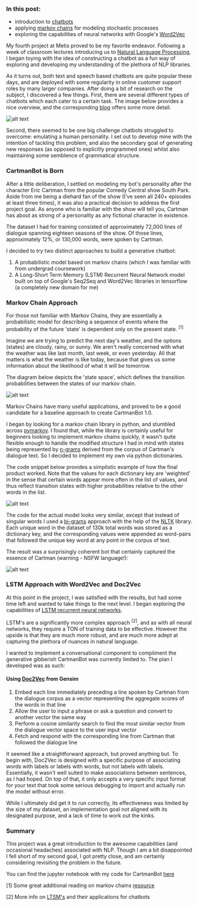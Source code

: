 ### In this post: 
* introduction to [chatbots](https://en.wikipedia.org/wiki/Chatbot)
* applying [markov chains](https://en.wikipedia.org/wiki/Markov_chain) for modeling stochastic processes
* exploring the capabilities of neural networks with Google's [Word2Vec](https://en.wikipedia.org/wiki/Word2vec)

My fourth project at Metis proved to be my favorite endeavor. Following a week of classroom lectures introducing us to [Natural Language Processing](https://en.wikipedia.org/wiki/Natural_language_processing), I began toying with the idea of constructing a chatbot as a fun way of exploring and developing my understanding of the plethora of NLP libraries. 

As it turns out, both text and speech based chatbots are quite popular these days, and are deployed with some regularity in online customer support roles by many larger companies. After doing a bit of research on the subject, I discovered a few things. First, there are several different types of chatbots which each cater to a certain task. The image below provides a nice overview, and the corresponding [blog](http://botnerds.com/types-of-bots/) offers some more detail.

![alt text](https://github.com/cjstef/cjstef.github.io/blob/master/images/chatbotblog/proj4chatbotdiagram.png?raw=True)

Second, there seemed to be one big challenge chatbots struggled to overcome: emulating a human personality. I set out to develop mine with the intention of tackling this problem, and also the secondary goal of generating new responses (as opposed to explicitly programmed ones) whilst also maintaining some semblence of grammatical structure.

### CartmanBot is Born

After a little deliberation, I settled on modeling my bot's personality after the character Eric Cartman from the popular Comedy Central show South Park. Aside from me being a diehard fan of the show (I've seen all 240+ episodes at least three times), it was also a practical decision to address the first project goal. As anyone who is familiar with the show will tell you, Cartman has about as strong of a personality as any fictional character in existence. 

The dataset I had for training consisted of approximately 72,000 lines of dialogue spanning eighteen seasons of the show. Of those lines, approximately 12%, or 130,000 words, were spoken by Cartman. 

I decided to try two distinct approaches to build a generative chatbot:
1. A probabilistic model based on markov chains (which I was familiar with from undergrad coursework)
2. A Long-Short Term Memory (LSTM) Recurrent Neural Network model built on top of Google's Seq2Seq and Word2Vec libraries in tensorflow (a completely new domain for me)

### Markov Chain Approach

For those not familiar with Markov Chains, they are essentially a probabilistic model for describing a sequence of events where the probability of the future 'state' is dependent only on the present state. <sup>[1]</sup> 

Imagine we are trying to predict the next day's weather, and the options (states) are cloudy, rainy, or sunny. We aren't really concerned with what the weather was like last month, last week, or even yesterday. All that matters is what the weather is like today, because that gives us some information about the likelihood of what it will be tomorrow.

The diagram below depicts the 'state space', which defines the transition probabilities between the states of our markov chain.

![alt text](https://github.com/cjstef/cjstef.github.io/blob/master/images/chatbotblog/markovchainex.png?raw=True)

Markov Chains have many useful applications, and proved to be a good candidate for a baseline approach to create CartmanBot 1.0.

I began by looking for a markov chain library in python, and stumbled across [pymarkov](https://pypi.python.org/pypi/PyMarkov). I found that, while the library is certainly useful for beginners looking to implement markov chains quickly, it wasn't quite flexible enough to handle the modified structure I had in mind with states being represented by [n-grams](https://en.wikipedia.org/wiki/N-gram) derived from the corpus of Cartman's dialogue text. So I decided to implement my own via python dictionaries.

The code snippet below provides a simplistic example of how the final product worked. Note that the values for each dictionary key are 'weighted' in the sense that certain words appear more often in the list of values, and thus reflect transition states with higher probabilities relative to the other words in the list.

![alt text](https://github.com/cjstef/cjstef.github.io/blob/master/images/chatbotblog/markovchainexcode.png?raw=True)

The code for the actual model looks very similar, except that instead of singular words I used a [bi-grams](https://en.wikipedia.org/wiki/Bigram) approach with the help of the [NLTK](http://www.nltk.org/book/ch01.html) library. Each unique word in the dataset of 130k total words was stored as a dictionary key, and the corresponding values were appended as word-pairs that followed the unique key word at any point in the corpus of text.

The result was a surprisingly coherent bot that certainly captured the essence of Cartman (warning - NSFW language!):

![alt text](https://github.com/cjstef/cjstef.github.io/blob/master/images/chatbotblog/cartmanbot.png?raw=True)

### LSTM Approach with Word2Vec and Doc2Vec

At this point in the project, I was satisfied with the results, but had some time left and wanted to take things to the next level. I began exploring the capabilities of [LSTM recurrent neural networks](http://colah.github.io/posts/2015-08-Understanding-LSTMs/).

LSTM's are a significantly more complex approach <sup>[2]</sup>, and as with all neural networks, they require a TON of training data to be effective. However the upside is that they are much more robust, and are much more adept at capturing the plethora of nuances in natural language. 

I wanted to implement a conversational component to compliment the generative gibberish CartmanBot was currently limited to. The plan I developed was as such:

#### Using [Doc2Vec](https://deeplearning4j.org/doc2vec) from Gensim

1. Embed each line immediately preceding a line spoken by Cartman from the dialogue corpus as a vector representing the aggregate scores of the words in that line
2. Allow the user to input a phrase or ask a question and convert to another vector the same way
3. Perform a cosine similarity search to find the most similar vector from the dialogue vector space to the user input vector
4. Fetch and respond with the corresponding line from Cartman that followed the dialogue line

It seemed like a straightforward approach, but proved anything but. To begin with, Doc2Vec is designed with a specific purpose of associating words with labels or labels with words, but not labels with labels. Essentially, it wasn't well suited to make associations between sentences, as I had hoped. On top of that, it only accepts a very specific input format for your text that took some serious debugging to import and actually run the model without error.

While I ultimately did get it to run correctly, its effectiveness was limited by the size of my dataset, an implementation goal not aligned with its designated purpose, and a lack of time to work out the kinks.

### Summary
This project was a great introduction to the awesome capabilities (and occasional headaches) associated with NLP. Though I am a bit disappointed I fell short of my second goal, I got pretty close, and am certainly considering revisiting the problem in the future. 

You can find the jupyter notebook with my code for CartmanBot [here](https://github.com/cjstef/MetisProjects/blob/master/Proj4.ipynb)

[1] Some great additional reading on markov chains [resource](http://setosa.io/ev/markov-chains/) 

[2] More info on [LTSM's](http://lauragelston.ghost.io/speakeasy-pt2/0) and their applications for chatbots



